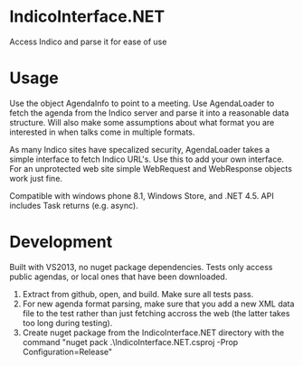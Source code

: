 IndicoInterface.NET
===================

Access Indico and parse it for ease of use

Usage
=====

Use the object AgendaInfo to point to a meeting. Use AgendaLoader to fetch the agenda from the Indico server
and parse it into a reasonable data structure. Will also make some assumptions about what format you are interested
in when talks come in multiple formats.

As many Indico sites have specalized security, AgendaLoader takes a simple interface to fetch Indico URL's.
Use this to add your own interface. For an unprotected web site simple WebRequest and WebResponse objects work
just fine.

Compatible with windows phone 8.1, Windows Store, and .NET 4.5. API includes Task returns (e.g. async).

Development
===========

Built with VS2013, no nuget package dependencies. Tests only access public agendas, or local ones that have been
downloaded.

1. Extract from github, open, and build. Make sure all tests pass.
2. For new agenda format parsing, make sure that you add a new XML data file to the test rather than just fetching
   accross the web (the latter takes too long during testing).
3. Create nuget package from the IndicoInterface.NET directory with the command
   "nuget pack .\IndicoInterface.NET.csproj -Prop Configuration=Release"

